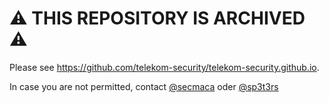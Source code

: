 # :warning: THIS REPOSITORY IS ARCHIVED :warning:

Please see https://github.com/telekom-security/telekom-security.github.io. 

In case you are not permitted, contact [@secmaca](https://github.com/secmaka) oder [@sp3t3rs](https://github.com/sp3t3rs)

